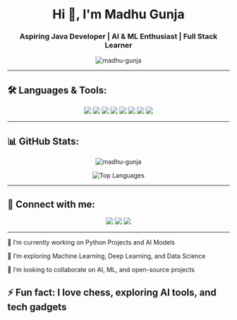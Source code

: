 <h1 align="center">Hi 👋, I'm Madhu Gunja</h1>
<h3 align="center">Aspiring Java Developer | AI & ML Enthusiast | Full Stack Learner</h3>

<p align="center">
  <img src="https://komarev.com/ghpvc/?username=madhu-gunja&label=Profile%20views&color=0e75b6&style=flat" alt="madhu-gunja" />
</p>

---

## 🛠️ Languages & Tools:

<p align="center">
  <img src="https://img.shields.io/badge/Java-ED8B00?style=for-the-badge&logo=java&logoColor=white"/>
  <img src="https://img.shields.io/badge/Python-3776AB?style=for-the-badge&logo=python&logoColor=white"/>
  <img src="https://img.shields.io/badge/HTML5-E34F26?style=for-the-badge&logo=html5&logoColor=white"/>
  <img src="https://img.shields.io/badge/CSS3-1572B6?style=for-the-badge&logo=css3&logoColor=white"/>
  <img src="https://img.shields.io/badge/MySQL-005C84?style=for-the-badge&logo=mysql&logoColor=white"/>
  <img src="https://img.shields.io/badge/Spring%20Boot-6DB33F?style=for-the-badge&logo=spring-boot&logoColor=white"/>
  <img src="https://img.shields.io/badge/Angular-DD0031?style=for-the-badge&logo=angular&logoColor=white"/>
  <img src="https://img.shields.io/badge/Linux-FCC624?style=for-the-badge&logo=linux&logoColor=black"/>
</p>

---

## 📊 GitHub Stats:

<p align="center">
  <img src="https://github-readme-stats.vercel.app/api?username=madhugunja&show_icons=true&theme=tokyonight" alt="madhu-gunja" />
</p>

<p align="center">
  <img src="https://github-readme-stats.vercel.app/api/top-langs/?username=madhugunja&layout=compact&theme=tokyonight" alt="Top Languages" />
</p>

---

## 📣 Connect with me:

<p align="center">
  <a href="mailto:madhugunja009@gmail.com"><img src="https://img.shields.io/badge/Gmail-D14836?style=for-the-badge&logo=gmail&logoColor=white"></a>
  <a href="https://www.linkedin.com/in/(https://www.linkedin.com/in/madhu-gunja-7a9b41249/)/"><img src="https://img.shields.io/badge/LinkedIn-0077B5?style=for-the-badge&logo=linkedin&logoColor=white"></a>
  <a href="https://github.com/madhugunja"><img src="https://img.shields.io/badge/GitHub-100000?style=for-the-badge&logo=github&logoColor=white"></a>
</p>

---
🔭 I’m currently working on Python Projects and AI Models

🌱 I’m exploring Machine Learning, Deep Learning, and Data Science

👯 I’m looking to collaborate on AI, ML, and open-source projects

⚡ Fun fact: I love chess, exploring AI tools, and tech gadgets
---

